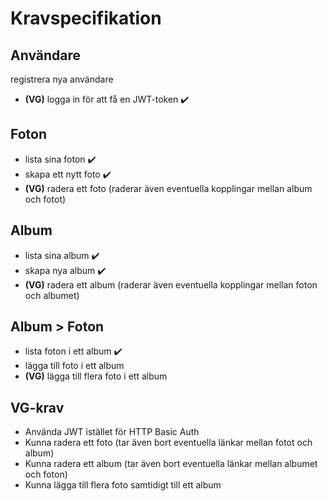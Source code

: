 # Kravspecifikation
## Användare
registrera nya användare
- **(VG)** logga in för att få en JWT-token ✔️

## Foton
- lista sina foton ✔️
- skapa ett nytt foto ✔️
- **(VG)** radera ett foto (raderar även eventuella kopplingar mellan album och fotot)

## Album
- lista sina album ✔️
- skapa nya album ✔️
- **(VG)** radera ett album (raderar även eventuella kopplingar mellan foton och albumet)

## Album > Foton
- lista foton i ett album ✔️
- lägga till foto i ett album
- **(VG)** lägga till flera foto i ett album


## VG-krav
- Använda JWT istället för HTTP Basic Auth
- Kunna radera ett foto (tar även bort eventuella länkar mellan fotot och album)
- Kunna radera ett album (tar även bort eventuella länkar mellan albumet och foton)
- Kunna lägga till flera foto samtidigt till ett album